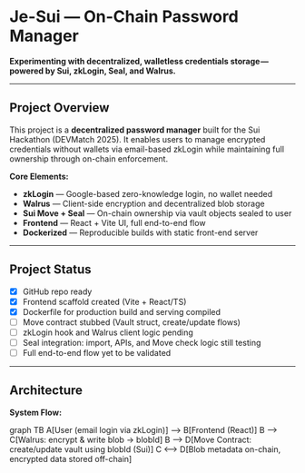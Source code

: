 # Je-Sui — On-Chain Password Manager

**Experimenting with decentralized, walletless credentials storage — powered by Sui, zkLogin, Seal, and Walrus.**

---

##  Project Overview

This project is a **decentralized password manager** built for the Sui Hackathon (DEVMatch 2025). It enables users to manage encrypted credentials without wallets via email-based zkLogin while maintaining full ownership through on-chain enforcement.

**Core Elements:**

- **zkLogin** — Google-based zero-knowledge login, no wallet needed  
- **Walrus** — Client-side encryption and decentralized blob storage  
- **Sui Move + Seal** — On-chain ownership via vault objects sealed to user  
- **Frontend** — React + Vite UI, full end-to-end flow  
- **Dockerized** — Reproducible builds with static front-end server

---

##  Project Status

- [x] GitHub repo ready  
- [x] Frontend scaffold created (Vite + React/TS)  
- [x] Dockerfile for production build and serving compiled  
- [ ] Move contract stubbed (Vault struct, create/update flows)  
- [ ] zkLogin hook and Walrus client logic pending  
- [ ] Seal integration: import, APIs, and Move check logic still testing  
- [ ] Full end-to-end flow yet to be validated  

---

##  Architecture

**System Flow:**

graph TB
  A[User (email login via zkLogin)] --> B[Frontend (React)]
  B --> C[Walrus: encrypt & write blob → blobId]
  B --> D[Move Contract: create/update vault using blobId (Sui)]
  C <--> D[Blob metadata on-chain, encrypted data stored off-chain]
